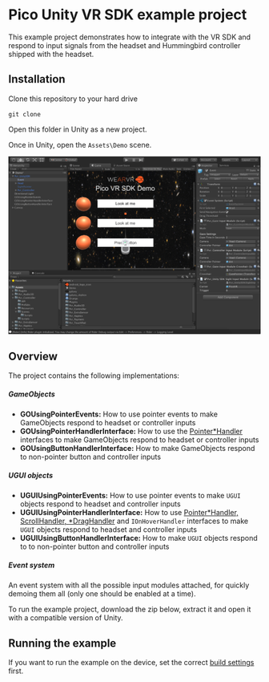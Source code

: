 # Pico Unity VR SDK example project

This example project demonstrates how to integrate with the VR SDK and respond to input signals from the headset and Hummingbird controller shipped with the headset.

## Installation

Clone this repository to your hard drive

```
git clone
```

Open this folder in Unity as a new project.

Once in Unity, open the `Assets\Demo` scene.

![Example project](ExampleProject.png)

## Overview

The project contains the following implementations:

##### GameObjects

* **GOUsingPointerEvents:** How to use pointer events to make GameObjects respond to headset or controller inputs
* **GOUsingPointerHandlerInterface:** How to use the [Pointer*Handler](https://docs.unity3d.com/ScriptReference/EventSystems.IPointerClickHandler.html) interfaces to make GameObjects respond to headset or controller inputs
* **GOUsingButtonHandlerInterface:** How to make GameObjects respond to non-pointer button and controller inputs

##### UGUI objects

* **UGUIUsingPointerEvents:** How to use pointer events to make `UGUI` objects respond to headset and controller inputs
* **UGUIUsingPointerHandlerInterface:** How to use [Pointer*Handler, ScrollHandler, *DragHandler](https://docs.unity3d.com/ScriptReference/EventSystems.IPointerClickHandler.html) and `IOnHoverHandler` interfaces to make `UGUI` objects respond to headset and controller inputs
* **UGUIUsingButtonHandlerInterface:** How to make `UGUI` objects respond to to non-pointer button and controller inputs

##### Event system

An event system with all the possible input modules attached, for quickly demoing them all (only one should be enabled at a time).

To run the example project, download the zip below, extract it and open it with a compatible version of Unity.

## Running the example

If you want to run the example on the device, set the correct [build settings](/docs/building-to-pico-goblin.md) first.
